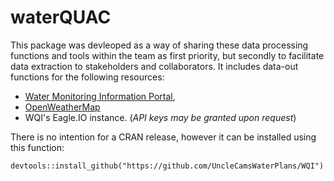 # waterQUAC
This package was devleoped as a way of sharing these data processing functions and tools within the team as first priority, 
but secondly to facilitate data extraction to stakeholders and collaborators. 
It includes data-out functions for the following resources:
- [Water Monitoring Information Portal](https://water-monitoring.information.qld.gov.au/), 
- [OpenWeatherMap](https://openweathermap.org/api)
- WQI's Eagle.IO instance. (*API keys may be granted upon request*)

There is no intention for a CRAN release, however it can be installed using this function:
```
devtools::install_github("https://github.com/UncleCamsWaterPlans/WQI")
```
